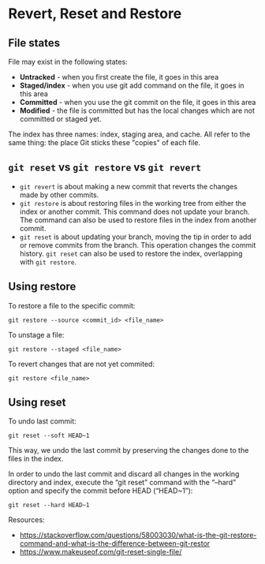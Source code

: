 # Revert, Reset and Restore

## File states

File may exist in the following states:
- **Untracked** - when you first create the file, it goes in this area 
- **Staged/index** - when you use git add command on the file, it goes in this area
- **Committed** - when you use the git commit on the file, it goes in this area
- **Modified** - the file is committed but has the local changes which are not committed or staged yet.

The index has three names: index, staging area, and cache. All refer to the same thing: the place Git sticks these "copies" of each file.

## `git reset` vs `git restore` vs `git revert`

- `git revert` is about making a new commit that reverts the changes made by other commits.
- `git restore` is about restoring files in the working tree from either the index or another commit. 
  This command does not update your branch.
  The command can also be used to restore files in the index from another commit.
- `git reset` is about updating your branch, moving the tip in order to add or remove commits from the branch. 
  This operation changes the commit history.
  `git reset` can also be used to restore the index, overlapping with `git restore`.

## Using restore

To restore a file to the specific commit: 

```git restore --source <commit_id> <file_name>```

To unstage a file:

```git restore --staged <file_name>```

To revert changes that are not yet commited:

```git restore <file_name>```

## Using reset

To undo last commit:

```git reset --soft HEAD~1```

This way, we undo the last commit by preserving the changes done to the files in the index.

In order to undo the last commit and discard all changes in the working directory and index, 
execute the “git reset” command with the “–hard” option and specify the commit before HEAD (“HEAD~1”):

```git reset --hard HEAD~1```


Resources:
- https://stackoverflow.com/questions/58003030/what-is-the-git-restore-command-and-what-is-the-difference-between-git-restor
- https://www.makeuseof.com/git-reset-single-file/


